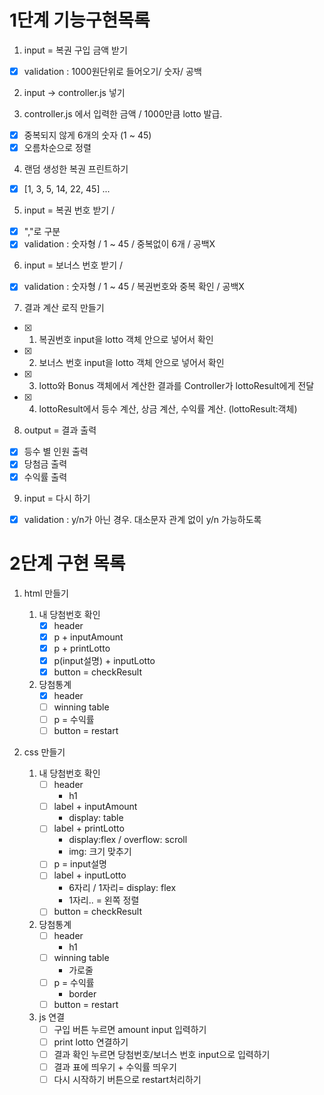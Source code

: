 # 1단계 기능구현목록 #

1. input = 복권 구입 금액 받기
- [x] validation : 1000원단위로 들어오기/ 숫자/ 공백

2. input -> controller.js 넣기

3. controller.js 에서 입력한 금액 / 1000만큼 lotto 발급. 
- [x] 중복되지 않게 6개의 숫자 (1 ~ 45)
- [x] 오름차순으로 정렬

4. 랜덤 생성한 복권 프린트하기
- [x] [1, 3, 5, 14, 22, 45] ...

5. input = 복권 번호 받기 / 
- [x] ","로 구분
- [x] validation : 숫자형 / 1 ~ 45 / 중복없이 6개 / 공백X

6. input = 보너스 번호 받기 / 
- [x] validation : 숫자형 / 1 ~ 45 / 복권번호와 중복 확인 / 공백X

7. 결과 계산 로직 만들기
- [x] 1. 복권번호 input을 lotto 객체 안으로 넣어서 확인
- [x] 2. 보너스 번호 input을 lotto 객체 안으로 넣어서 확인
- [x] 3. lotto와 Bonus 객체에서 계산한 결과를 Controller가         lottoResult에게 전달
- [x] 4. lottoResult에서 등수 계산, 상금 계산, 수익률 계산. (lottoResult:객체)

8. output = 결과 출력
- [x] 등수 별 인원 출력
- [x] 당첨금 출력
- [x] 수익률 출력

9. input = 다시 하기
- [x] validation : y/n가 아닌 경우. 대소문자 관계 없이 y/n 가능하도록


# 2단계 구현 목록 #
1. html 만들기

    1.  내 당첨번호 확인
        - [x] header
        - [x] p + inputAmount 
        - [x] p + printLotto
        - [x] p(input설명) + inputLotto
        - [X] button = checkResult

    2. 당첨통계
        - [X] header
        - [ ] winning table
        - [ ] p = 수익률
        - [ ] button = restart

2. css 만들기

    1. 내 당첨번호 확인
        - [ ] header  
            - h1
        - [ ] label + inputAmount 
            - display: table
        - [ ] label + printLotto
            - display:flex / overflow: scroll
            - img: 크기 맞추기 
        - [ ] p = input설명
        - [ ] label + inputLotto
            - 6자리 / 1자리= display: flex
            - 1자리.. = 왼쪽 정렬
        - [ ] button = checkResult

    2. 당첨통계
        - [ ] header
            - h1
        - [ ] winning table
            - 가로줄
        - [ ] p = 수익률
            - border
        - [ ] button = restart

    3. js 연결
        - [ ] 구입 버튼 누르면 amount input 입력하기
        - [ ] print lotto 연결하기
        - [ ] 결과 확인 누르면 당첨번호/보너스 번호 input으로 입력하기
        - [ ] 결과 표에 띄우기 + 수익률 띄우기
        - [ ] 다시 시작하기 버튼으로 restart처리하기 